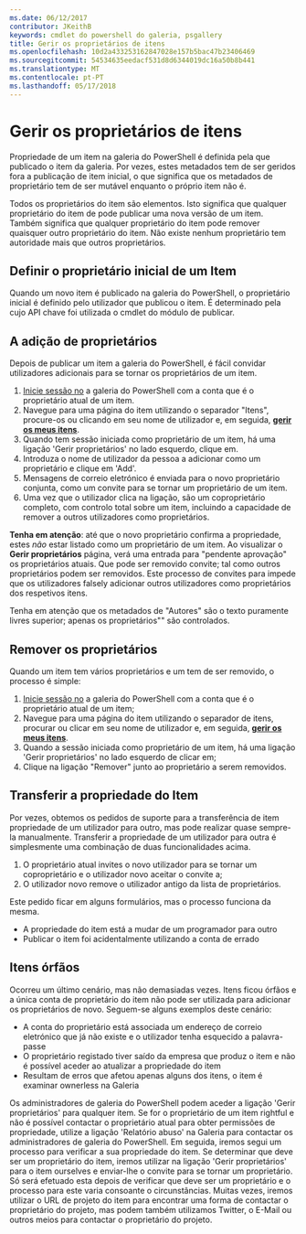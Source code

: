 ```yaml
---
ms.date: 06/12/2017
contributor: JKeithB
keywords: cmdlet do powershell do galeria, psgallery
title: Gerir os proprietários de itens
ms.openlocfilehash: 10d2a433253162847028e157b5bac47b23406469
ms.sourcegitcommit: 54534635eedacf531d8d6344019dc16a50b8b441
ms.translationtype: MT
ms.contentlocale: pt-PT
ms.lasthandoff: 05/17/2018
---
```

# <a name="managing-item-owners"></a>Gerir os proprietários de itens

Propriedade de um item na galeria do PowerShell é definida pela que publicado o item da galeria.
Por vezes, estes metadados tem de ser geridos fora a publicação de item inicial, o que significa que os metadados de proprietário tem de ser mutável enquanto o próprio item não é.

Todos os proprietários do item são elementos.
Isto significa que qualquer proprietário do item de pode publicar uma nova versão de um item. Também significa que qualquer proprietário do item pode remover quaisquer outro proprietário do item.
Não existe nenhum proprietário tem autoridade mais que outros proprietários.

## <a name="setting-an-items-initial-owner"></a>Definir o proprietário inicial de um Item

Quando um novo item é publicado na galeria do PowerShell, o proprietário inicial é definido pelo utilizador que publicou o item. É determinado pela cujo API chave foi utilizada o cmdlet do módulo de publicar.

## <a name="adding-owners"></a>A adição de proprietários

Depois de publicar um item a galeria do PowerShell, é fácil convidar utilizadores adicionais para se tornar os proprietários de um item.

1. [Inicie sessão no](https://powershellgallery.com/users/account/LogOn) a galeria do PowerShell com a conta que é o proprietário atual de um item.
2. Navegue para uma página do item utilizando o separador "Itens", procure-os ou clicando em seu nome de utilizador e, em seguida, [ **gerir os meus itens**](https://www.powershellgallery.com/account/Packages).
3. Quando tem sessão iniciada como proprietário de um item, há uma ligação 'Gerir proprietários' no lado esquerdo, clique em.
4. Introduza o nome de utilizador da pessoa a adicionar como um proprietário e clique em 'Add'.
5. Mensagens de correio eletrónico é enviada para o novo proprietário conjunta, como um convite para se tornar um proprietário de um item.
6. Uma vez que o utilizador clica na ligação, são um coproprietário completo, com controlo total sobre um item, incluindo a capacidade de remover a outros utilizadores como proprietários.

**Tenha em atenção**: até que o novo proprietário confirma a propriedade, estes *não* estar listado como um proprietário de um item.
Ao visualizar o **Gerir proprietários** página, verá uma entrada para "pendente aprovação" os proprietários atuais.
Que pode ser removido convite; tal como outros proprietários podem ser removidos.
Este processo de convites para impede que os utilizadores falsely adicionar outros utilizadores como proprietários dos respetivos itens.

Tenha em atenção que os metadados de "Autores" são o texto puramente livres superior; apenas os proprietários"" são controlados.


## <a name="removing-owners"></a>Remover os proprietários

Quando um item tem vários proprietários e um tem de ser removido, o processo é simple:

1. [Inicie sessão no](https://powershellgallery.com/users/account/LogOn) a galeria do PowerShell com a conta que é o proprietário atual de um item;
2. Navegue para uma página do item utilizando o separador de itens, procurar ou clicar em seu nome de utilizador e, em seguida, [ **gerir os meus itens**](https://www.powershellgallery.com/account/Packages).
3. Quando a sessão iniciada como proprietário de um item, há uma ligação 'Gerir proprietários' no lado esquerdo de clicar em;
4. Clique na ligação "Remover" junto ao proprietário a serem removidos.



## <a name="transferring-item-ownership"></a>Transferir a propriedade do Item

Por vezes, obtemos os pedidos de suporte para a transferência de item propriedade de um utilizador para outro, mas pode realizar quase sempre-la manualmente.
Transferir a propriedade de um utilizador para outra é simplesmente uma combinação de duas funcionalidades acima.

1. O proprietário atual invites o novo utilizador para se tornar um coproprietário e o utilizador novo aceitar o convite a;
2. O utilizador novo remove o utilizador antigo da lista de proprietários.

Este pedido ficar em alguns formulários, mas o processo funciona da mesma.

- A propriedade do item está a mudar de um programador para outro
- Publicar o item foi acidentalmente utilizando a conta de errado


## <a name="orphaned-items"></a>Itens órfãos

Ocorreu um último cenário, mas não demasiadas vezes.
Itens ficou órfãos e a única conta de proprietário do item não pode ser utilizada para adicionar os proprietários de novo.
Seguem-se alguns exemplos deste cenário:

- A conta do proprietário está associada um endereço de correio eletrónico que já não existe e o utilizador tenha esquecido a palavra-passe
- O proprietário registado tiver saído da empresa que produz o item e não é possível aceder ao atualizar a propriedade do item
- Resultam de erros que afetou apenas alguns dos itens, o item é examinar ownerless na Galeria

Os administradores de galeria do PowerShell podem aceder a ligação 'Gerir proprietários' para qualquer item.
Se for o proprietário de um item rightful e não é possível contactar o proprietário atual para obter permissões de propriedade, utilize a ligação 'Relatório abuso' na Galeria para contactar os administradores de galeria do PowerShell.
Em seguida, iremos segui um processo para verificar a sua propriedade do item.
Se determinar que deve ser um proprietário do item, iremos utilizar na ligação 'Gerir proprietários' para o item ourselves e enviar-lhe o convite para se tornar um proprietário.
Só será efetuado esta depois de verificar que deve ser um proprietário e o processo para este varia consoante o circunstâncias.
Muitas vezes, iremos utilizar o URL de projeto do item para encontrar uma forma de contactar o proprietário do projeto, mas podem também utilizamos Twitter, o E-Mail ou outros meios para contactar o proprietário do projeto.